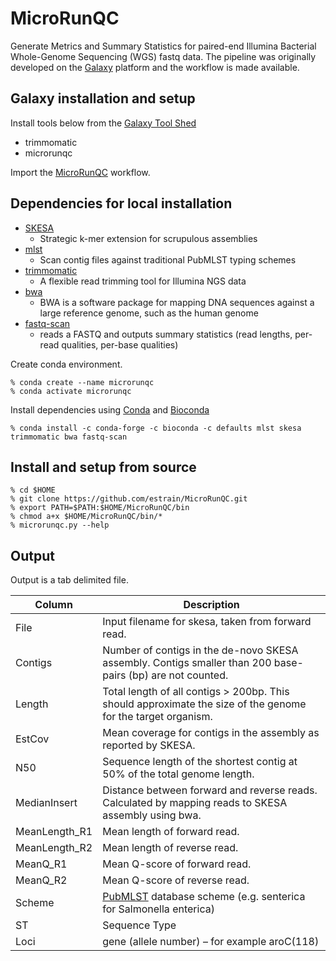 # MicroRunQC
Generate Metrics and Summary Statistics for paired-end Illumina Bacterial Whole-Genome Sequencing (WGS) fastq data. The pipeline was originally developed on the [Galaxy](https://galaxyproject.org/) platform and the workflow is made available.  

## Galaxy installation and setup

Install tools below from the [Galaxy Tool Shed](https://toolshed.g2.bx.psu.edu/) 
* trimmomatic
* microrunqc

Import the [MicroRunQC](https://github.com/estrain/MicroRunQC/blob/master/galaxy_workflows/MicroRunQC.ga) workflow. 

## Dependencies for local installation

* [SKESA](https://github.com/ncbi/SKESA)
  * Strategic k-mer extension for scrupulous assemblies
* [mlst](https://github.com/tseemann/mlst)
  * Scan contig files against traditional PubMLST typing schemes
* [trimmomatic](https://github.com/timflutre/trimmomatic)
  * A flexible read trimming tool for Illumina NGS data
* [bwa](https://github.com/lh3/bwa)
  * BWA is a software package for mapping DNA sequences against a large reference genome, such as the human genome
* [fastq-scan](https://github.com/rpetit3/fastq-scan)
  * reads a FASTQ and outputs summary statistics (read lengths, per-read qualities, per-base qualities)
  
Create conda environment.
```
% conda create --name microrunqc
% conda activate microrunqc
```
Install dependencies using [Conda](https://bioconda.github.io/user/install.html) and [Bioconda](https://bioconda.github.io/)
```
% conda install -c conda-forge -c bioconda -c defaults mlst skesa trimmomatic bwa fastq-scan
```

## Install and setup from source

```
% cd $HOME
% git clone https://github.com/estrain/MicroRunQC.git
% export PATH=$PATH:$HOME/MicroRunQC/bin
% chmod a+x $HOME/MicroRunQC/bin/*
% microrunqc.py --help
``` 

## Output

Output is a tab delimited file.

| Column        | Description
|---------------|------------------------------------------------------------------------------------------------------------
| File	         | Input filename for skesa, taken from forward read. |
| Contigs       | Number of contigs in the de-novo SKESA assembly. Contigs smaller than 200 base-pairs (bp) are not counted.  | 
| Length        | Total length of all contigs > 200bp. This should approximate the size of the genome for the target organism.|
| EstCov        | Mean coverage for contigs in the assembly as reported by SKESA. |
| N50           | Sequence length of the shortest contig at 50% of the total genome length. |
| MedianInsert  | Distance between forward and reverse reads. Calculated by mapping reads to SKESA assembly using bwa.|
| MeanLength_R1 | Mean length of forward read. |
| MeanLength_R2 | Mean length of reverse read. |
| MeanQ_R1	     | Mean Q-score of forward read. |
| MeanQ_R2      | Mean Q-score of reverse read. |
| Scheme        | [PubMLST](https://pubmlst.org) database scheme (e.g. senterica for Salmonella enterica) |
| ST							     | Sequence Type |
| Loci          | gene (allele number) – for example aroC(118) |
